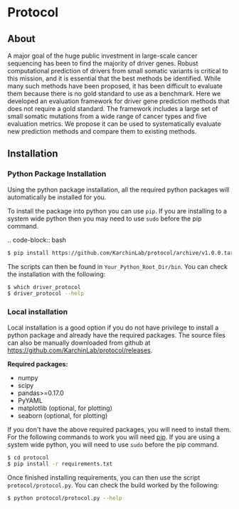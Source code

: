 # Protocol

## About

A major goal of the huge public investment in large-scale cancer sequencing has been to find the majority of driver genes.  Robust computational prediction of drivers from small somatic variants is critical to this mission, and it is essential that the best methods be identified.  While many such methods have been proposed, it has been difficult to evaluate them because there is no gold standard to use as a benchmark.  Here we developed an evaluation framework for driver gene prediction methods that does not require a gold standard.  The framework includes a large set of small somatic mutations from a wide range of cancer types and five evaluation metrics.  We propose it can be used to systematically evaluate new prediction methods and compare them to existing methods.  

## Installation

### Python Package Installation

Using the python package installation, all the required python packages will automatically be installed for you.

To install the package into python you can use `pip`. If you are installing to a system wide python then you may need to use `sudo` before the pip command.

.. code-block:: bash

```bash
$ pip install https://github.com/KarchinLab/protocol/archive/v1.0.0.tar.gz 
```

The scripts can then be found in `Your_Python_Root_Dir/bin`. You can
check the installation with the following:

```bash
$ which driver_protocol
$ driver_protocol --help
```

### Local installation

Local installation is a good option if you do not have privilege to install a python package and already have the required packages.  The source files can also be manually downloaded from github at https://github.com/KarchinLab/protocol/releases.

**Required packages:**

* numpy
* scipy
* pandas>=0.17.0
* PyYAML
* matplotlib (optional, for plotting)
* seaborn (optional, for plotting)

If you don't have the above required packages, you will need to install them. For the following commands to work you will need [pip](http://pip.readthedocs.org/en/latest/installing.html). If you are using a system wide python, you will need to use `sudo` before the pip command.

```bash
$ cd protocol
$ pip install -r requirements.txt
```

Once finished installing requirements, you can then use the script `protocol/protocol.py`. You can check the build worked by the following:

```bash
$ python protocol/protocol.py --help
```

